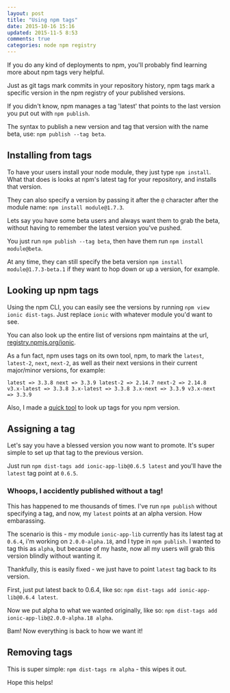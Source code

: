 ```yaml
---
layout: post
title: "Using npm tags"
date: 2015-10-16 15:16
updated: 2015-11-5 8:53
comments: true
categories: node npm registry
---
```


If you do any kind of deployments to npm, you'll probably find learning more about npm tags very helpful.

Just as git tags mark commits in your repository history, npm tags mark a specific version in the npm registry of your published versions.

If you didn't know, npm manages a tag 'latest' that points to the last version you put out with `npm publish`.

The syntax to publish a new version and tag that version with the name beta, use: `npm publish --tag beta`.

## Installing from tags

To have your users install your node module, they just type `npm install`. What that does is looks at npm's latest tag for your repository, and installs that version.

They can also specify a version by passing it after the `@` character after the module name: `npm install module@1.7.3`.

Lets say you have some beta users and always want them to grab the beta, without having to remember the latest version you've pushed.

You just run `npm publish --tag beta`, then have them run `npm install module@beta`.

At any time, they can still specify the beta version `npm install module@1.7.3-beta.1` if they want to hop down or up a version, for example.

## Looking up npm tags

Using the npm CLI, you can easily see the versions by running `npm view ionic dist-tags`. Just replace `ionic` with whatever module you'd want to see.

You can also look up the entire list of versions npm maintains at the url, [registry.npmjs.org/ionic](http://registry.npmjs.org/ionic).

As a fun fact, npm uses tags on its own tool, npm, to mark the `latest`, `latest-2`, `next`, `next-2`, as well as their next versions in their current major/minor versions, for example:

`latest => 3.3.8 next => 3.3.9 latest-2 => 2.14.7 next-2 => 2.14.8 v3.x-latest => 3.3.8 3.x-latest => 3.3.8 3.x-next => 3.3.9 v3.x-next => 3.3.9`

Also, I made a [quick tool](http://jbavari.github.io/registry) to look up tags for you npm version.

## Assigning a tag

Let's say you have a blessed version you now want to promote. It's super simple to set up that tag to the previous version.

Just run `npm dist-tags add ionic-app-lib@0.6.5 latest` and you'll have the `latest` tag point at `0.6.5`.

### Whoops, I accidently published without a tag!

This has happened to me thousands of times. I've run `npm publish` without specifying a tag, and now, my `latest` points at an alpha version. How embarassing.

The scenario is this - my module `ionic-app-lib` currently has its latest tag at `0.6.4`, i'm working on `2.0.0-alpha.18`, and I type in `npm publish`. I wanted to tag this as `alpha`, but because of my haste, now all my users will grab this version blindly without wanting it.

Thankfully, this is easily fixed - we just have to point `latest` tag back to its version.

First, just put latest back to 0.6.4, like so: `npm dist-tags add ionic-app-lib@0.6.4 latest`. 

Now we put alpha to what we wanted originally, like so: `npm dist-tags add ionic-app-lib@2.0.0-alpha.18 alpha`.

Bam! Now everything is back to how we want it!


## Removing tags

This is super simple: `npm dist-tags rm alpha` - this wipes it out.

Hope this helps!
